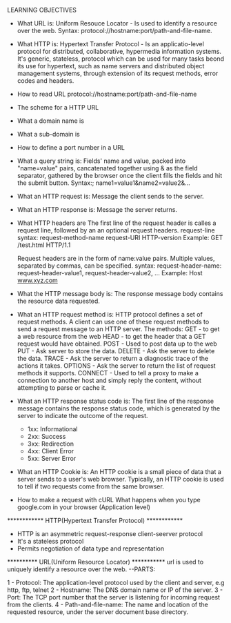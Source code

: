 LEARNING OBJECTIVES
- What URL is:
	Uniform Resouce Locator - Is used to identify a resource over the web.
	Syntax: protocol://hostname:port/path-and-file-name.

- What HTTP is:
	Hypertext Transfer Protocol - Is an applicatio-level protocol for distributed,
	collaborative, hypermedia information systems. It's generic, stateless, protocol
	which can be used for many tasks beond its use for hypertext, such as name servers
	and distributed object management systems, through extension of its request
	methods, error codes and headers.

- How to read URL
	protocol://hostname:port/path-and-file-name

- The scheme for a HTTP URL
- What a domain name is
- What a sub-domain is
- How to define a port number in a URL
- What a query string is:
	Fields' name and value, packed into "name=value" pairs, cancatenated
	together using & as the field separator, gathered by the browser once
	the client fills the fields and hit the submit button.
	Syntax:; name1=value1&name2=value2&...

- What an HTTP request is:
	Message the client sends to the server.

- What an HTTP response is:
	Message the server returns.

- What HTTP headers are
	The first line of the request header is calles a request line, followed by an
	an optional request headers.
	request-line syntax: request-method-name request-URI HTTP-version
	Example: GET /test.html HTTP/1.1

	Request headers are in the form of name:value pairs. Multiple values,
	separated by commas, can be specified.
	syntax: request-header-name: request-header-value1, request-header-value2, ...
	Example: Host www.xyz.com

- What the HTTP message body is:
	The response message body contains the resource data requested.

- What an HTTP request method is:
	HTTP protocol defines a set of request methods. A client can use
	one of these request methods to send a request message to an HTTP server.
	The methods:
	GET - to get a web resource from the web
	HEAD - to get the header that a GET request would have obtained.
	POST - Used to post data up to the web
	PUT - Ask server to store the data.
	DELETE - Ask the server to delete the data.
	TRACE - Ask the server to return a diagnostic trace of the actions it takes.
	OPTIONS - Ask the server to return the list of request methods it supports.
	CONNECT - Used to tell a proxy to make a connection to another host and simply
		  reply the content, without attempting to parse or cache it.
- What an HTTP response status code is:
	The first line of the response message contains the response status code,
	which is generated by the server to indicate the outcome of the request.
	- 1xx: Informational
	- 2xx: Success
	- 3xx: Redirection
	- 4xx: Client Error
	- 5xx: Server Error
- What an HTTP Cookie is:
	An HTTP cookie is a small piece of data that a server sends to a user's
	web browser.
	Typically, an HTTP cookie is used to tell if two requests come from
	the same browser.
- How to make a request with cURL
What happens when you type google.com in your browser (Application level)



************ HTTP(Hypertext Transfer Protocol) ************
- HTTP is an asymmetric request-response client-seerver protocol
- It's a stateless protocol
- Permits negotiation of data type and representation


********** URL(Uniform Resource Locator) ***********
url is used to uniquely identify a resource over the web.
--PARTS:

1 - Protocol: The application-level protocol used by the client and server, e.g http,
  ftp, telnet
2 - Hostname: The DNS domain name or IP of the server.
3 - Port: The TCP port number that the server is listening for incoming request from the
  clients.
4 - Path-and-file-name: The name and location of the requested resource, under the
    server document base directory.

